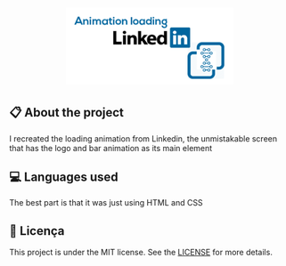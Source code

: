 
<h1 align="center">
    <img src="imagens/icon-repository.png" alt="Linkedin Loading" width="300px" />
</h1>

## :clipboard: About the project

I recreated the loading animation from Linkedin, the unmistakable screen that has the logo and bar animation as its main element

## :computer: Languages used

The best part is that it was just using HTML and CSS

## :book: Licença

This project is under the MIT license. See the [LICENSE](LICENSE.md) for more details.
